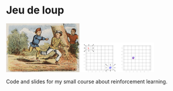 # Jeu de loup


<img src="slides/figs/Jongensspelen_10.jpg" width="200px">
<img src="slides/figs/exemples.png" width="200px">

Code and slides for my small course about reinforcement learning.


